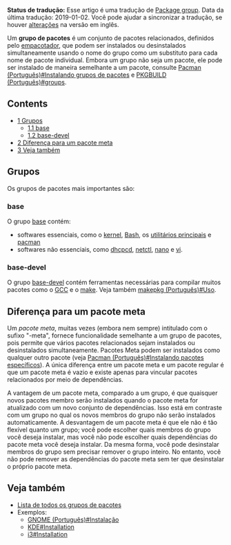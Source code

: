 **Status de tradução:** Esse artigo é uma tradução de [Package group](/index.php/Package_group "Package group"). Data da última tradução: 2019-01-02\. Você pode ajudar a sincronizar a tradução, se houver [alterações](https://wiki.archlinux.org/index.php?title=Package_group&diff=0&oldid=561245) na versão em inglês.

Um **grupo de pacotes** é um conjunto de pacotes relacionados, definidos pelo [empacotador](/index.php/Empacotador "Empacotador"), que podem ser instalados ou desinstalados simultaneamente usando o nome do grupo como um substituto para cada nome de pacote individual. Embora um grupo não seja um pacote, ele pode ser instalado de maneira semelhante a um pacote, consulte [Pacman (Português)#Instalando grupos de pacotes](/index.php/Pacman_(Portugu%C3%AAs)#Instalando_grupos_de_pacotes "Pacman (Português)") e [PKGBUILD (Português)#groups](/index.php/PKGBUILD_(Portugu%C3%AAs)#groups "PKGBUILD (Português)").

## Contents

*   [1 Grupos](#Grupos)
    *   [1.1 base](#base)
    *   [1.2 base-devel](#base-devel)
*   [2 Diferença para um pacote meta](#Diferença_para_um_pacote_meta)
*   [3 Veja também](#Veja_também)

## Grupos

Os grupos de pacotes mais importantes são:

### base

O grupo [base](https://www.archlinux.org/groups/x86_64/base/) contém:

*   softwares essenciais, como o [kernel](/index.php/Kernel "Kernel"), [Bash](/index.php/Bash "Bash"), os [utilitários principais](/index.php/Utilit%C3%A1rios_principais "Utilitários principais") e [pacman](/index.php/Pacman_(Portugu%C3%AAs) "Pacman (Português)")
*   softwares não essenciais, como [dhcpcd](/index.php/Dhcpcd "Dhcpcd"), [netctl](/index.php/Netctl "Netctl"), [nano](/index.php/Nano "Nano") e [vi](/index.php/Vi "Vi").

### base-devel

O grupo [base-devel](https://www.archlinux.org/groups/x86_64/base-devel/) contém ferramentas necessárias para compilar muitos pacotes como o [GCC](/index.php/GCC "GCC") e o [make](/index.php/GNU_make "GNU make"). Veja também [makepkg (Português)#Uso](/index.php/Makepkg_(Portugu%C3%AAs)#Uso "Makepkg (Português)").

## Diferença para um pacote meta

Um *pacote meta*, muitas vezes (embora nem sempre) intitulado com o sufixo "-meta", fornece funcionalidade semelhante a um grupo de pacotes, pois permite que vários pacotes relacionados sejam instalados ou desinstalados simultaneamente. Pacotes Meta podem ser instalados como qualquer outro pacote (veja [Pacman (Português)#Instalando pacotes específicos](/index.php/Pacman_(Portugu%C3%AAs)#Instalando_pacotes_específicos "Pacman (Português)")). A única diferença entre um pacote meta e um pacote regular é que um pacote meta é vazio e existe apenas para vincular pacotes relacionados por meio de dependências.

A vantagem de um pacote meta, comparado a um grupo, é que quaisquer novos pacotes membro serão instalados quando o pacote meta for atualizado com um novo conjunto de dependências. Isso está em contraste com um grupo no qual os novos membros do grupo não serão instalados automaticamente. A desvantagem de um pacote meta é que ele não é tão flexível quanto um grupo; você pode escolher quais membros do grupo você deseja instalar, mas você não pode escolher quais dependências do pacote meta você deseja instalar. Da mesma forma, você pode desinstalar membros do grupo sem precisar remover o grupo inteiro. No entanto, você não pode remover as dependências do pacote meta sem ter que desinstalar o próprio pacote meta.

## Veja também

*   [Lista de todos os grupos de pacotes](https://www.archlinux.org/groups/)
*   Exemplos:
    *   [GNOME (Português)#Instalação](/index.php/GNOME_(Portugu%C3%AAs)#Instalação "GNOME (Português)")
    *   [KDE#Installation](/index.php/KDE#Installation "KDE")
    *   [i3#Installation](/index.php/I3#Installation "I3")